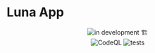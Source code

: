 # Luna App

<p align="center">
  <img alt="in development 🏗️" src="https://img.shields.io/badge/in_development_🏗️-blue?style=for-the-badge">
  <br/>
  <img alt="CodeQL" src="https://img.shields.io/github/actions/workflow/status/LunaCrew/luna-app-backend/codeql.yml?logo=github&label=CodeQL&labelColor=%23181717">
  <img alt="tests" src="https://img.shields.io/github/actions/workflow/status/LunaCrew/luna-app-backend/coverage.yml?logo=jest&label=Tests&labelColor=%23181717">
</p>
